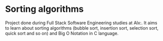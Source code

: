 # Sorting algorithms

Project done during Full Stack Software Engineering studies at Alx:. It aims to learn about sorting algorithms (bubble sort, insertion sort, selection sort, quick sort and so on) and Big O Notation in C language.

